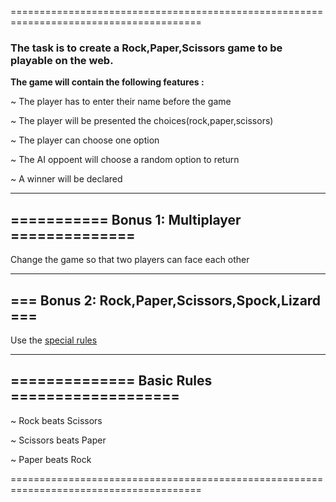 =======================================================================================
<h3>The task is to create a Rock,Paper,Scissors game to be playable on the web.</h3>

<strong>The game will contain the following features :</strong>
  
  ~ The player has to enter their name before the game

  ~ The player will be presented the choices(rock,paper,scissors)

  ~ The player can choose one option

  ~ The AI oppoent will choose a random option to return
  
  ~ A winner will be declared

-----------------------------------------------
=========== Bonus 1: Multiplayer ==============
-----------------------------------------------
 
Change the game so that two players can face each other

-------------------------------------------------
=== Bonus 2: Rock,Paper,Scissors,Spock,Lizard ===
-------------------------------------------------

Use the <a href="http://en.wikipedia.org/wiki/Rock-paper-scissors-lizard-Spock">special rules</a>

----------------------------------------------
============== Basic Rules ===================
----------------------------------------------
 
  ~ Rock beats Scissors

  ~ Scissors beats Paper

  ~ Paper beats Rock

=======================================================================================